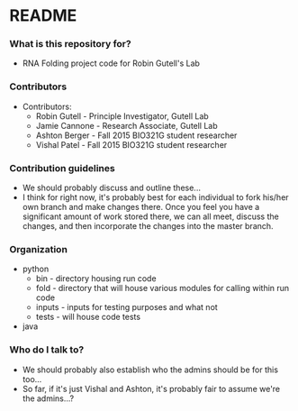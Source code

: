 # README #

### What is this repository for? ###

* RNA Folding project code for Robin Gutell's Lab

### Contributors ###

* Contributors:
	* Robin Gutell		- Principle Investigator, Gutell Lab
	* Jamie Cannone		- Research Associate, Gutell Lab
	* Ashton Berger		- Fall 2015 BIO321G student researcher
	* Vishal Patel		- Fall 2015 BIO321G student researcher

### Contribution guidelines ###

* We should probably discuss and outline these...
* I think for right now, it's probably best for each individual to fork his/her own branch and make changes there. Once you feel you have a significant amount of work stored there, we can all meet, discuss the changes, and then incorporate the changes into the master branch.

### Organization ###
* python
	* bin		- directory housing run code
	* fold		- directory that will house various modules for calling within run code
	* inputs	- inputs for testing purposes and what not
	* tests		- will house code tests
* java

### Who do I talk to? ###

* We should probably also establish who the admins should be for this too...
* So far, if it's just Vishal and Ashton, it's probably fair to assume we're the admins...?